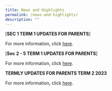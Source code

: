 ```yaml
---
title: News and Highlights
permalink: /news-and-highlights/
description: ""
---
```

[**SEC 1 TERM 1 UPDATES FOR PARENTS**]

For more information, click [here](/files/SEC%201%20TERM%201%20UPDATES%20FOR%20PARENTS.pdf).

[**Sec 2 - 5 TERM 1 UPDATES FOR PARENTS**]

For more information, click [here](/files/SEC%202%20-5%20TERM%201%20UPDATES%20FOR%20PARENTS.pdf).

**TERMLY UPDATES FOR PARENTS TERM 2 2023**

For more information, click [here](/files%2FNews%20and%20highlights/termly%20updates%20for%20parents%20term%202%202023.pdf).